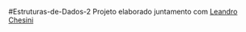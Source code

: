 #Estruturas-de-Dados-2
Projeto elaborado juntamento com  <a href="https://github.com/chesini">Leandro Chesini</a>
